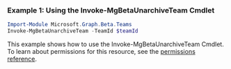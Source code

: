 ### Example 1: Using the Invoke-MgBetaUnarchiveTeam Cmdlet
```powershell
Import-Module Microsoft.Graph.Beta.Teams
Invoke-MgBetaUnarchiveTeam -TeamId $teamId
```
This example shows how to use the Invoke-MgBetaUnarchiveTeam Cmdlet.
To learn about permissions for this resource, see the [permissions reference](/graph/permissions-reference).
